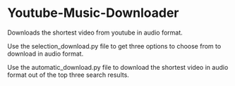 # Youtube-Music-Downloader
Downloads the shortest video from youtube in audio format.

Use the selection_download.py file to get three options to choose from to download in audio format.

Use the automatic_download.py file to download the shortest video in audio format out of the top three search results.
